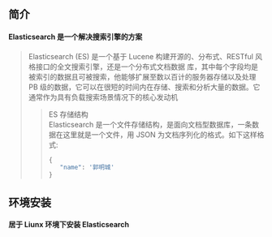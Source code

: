 ## 简介
#### <div class="biaoti2"></div>  Elasticsearch 是一个解决搜索引擎的方案
> <span id='gonglian'>Elasticsearch (ES) 是一个基于 Lucene 构建开源的、分布式、RESTful 风格接口的全文搜索引擎，还是一个分布式文档数据</span> 
> <span id='gonglian'>库，其中每个字段均是被索引的数据且可被搜索，他能够扩展至数以百计的服务器存储以及处理 PB 级的数据，它可以在很短的时间内在存储、搜索和分析大量的数据。它通常作为具有负载搜索场景情况下的核心发动机</span> 
>> ES 存储结构<br>
>> <span id='gonglian'>Elasticsearch 是一个文件存储结构，是面向文档型数据库，一条数据在这里就是一个文件，用 JSON 为文档序列化的格式。如下这样格式:</span> 
>>```js
>>{
>>    "name": '郭明城'
>>}
>>```

## 环境安装
#### <div class="biaoti2"></div>  居于 Liunx 环境下安装 Elasticsearch 
